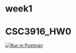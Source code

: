 # week1
# CSC3916_HW0
[![Run in Postman](https://run.pstmn.io/button.svg)](https://www.getpostman.com/collections/cce9608f72e3c2379a17)
